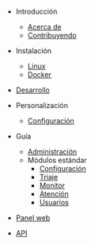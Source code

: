 - Introducción
  - [Acerca de](/es/2.2/README.md)
  - [Contribuyendo](/es/2.2/contributing.md)

- Instalación
  - [Linux](/es/2.2/install-linux.md)
  - [Docker](/es/2.2/install-docker.md)

- [Desarrollo](/es/2.2/development.md)

- Personalización
  - [Configuración](/es/2.2/configuration.md)

- Guía
  - [Administración](/es/2.2/administration.md)
  - Módulos estándar
    - [Configuración](/es/2.2/module-settings.md)
    - [Triaje](/es/2.2/module-triage.md)
    - [Monitor](/es/2.2/module-monitor.md)
    - [Atención](/es/2.2/module-attendance.md)
    - [Usuarios](/es/2.2/module-users.md)

- [Panel web](/es/2.2/painel-web.md)

- [API](/es/2.2/api.md)
